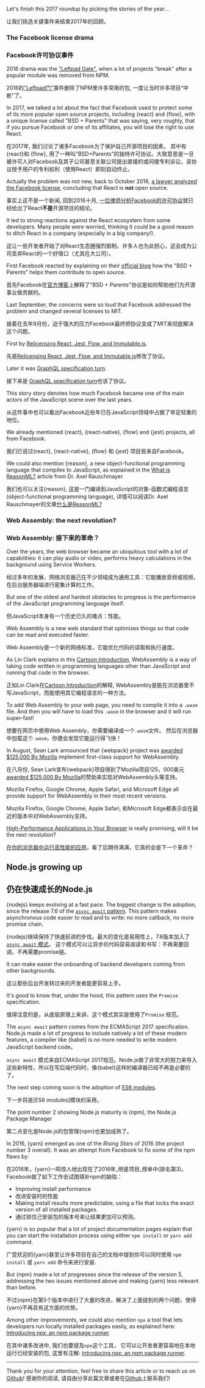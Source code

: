 Let's finish this 2017 roundup by picking the stories of the year...

让我们挑选关键事件来结束2017年的回顾。

### The Facebook license drama
### Facebook许可协议事件

2016 drama was the ["Leftpad Gate"](http://developer.telerik.com/featured/left-pad-indicative-fragile-javascript-ecosystem/), when a lot of projects "break" after a popular module was removed from NPM.

2016的["Leftpad门"](http://developer.telerik.com/featured/left-pad-indicative-fragile-javascript-ecosystem/)事件删除了NPM里许多常用的包, 一度让当时许多项目“中断”了。

In 2017, we talked a lot about the fact that Facebook used to protect some of its more popular open source projects, including {react} and {flow}, with a unique license called "BSD + Parents" that was saying, very roughly, that if you pursue Facebook or one of its affiliates, you will lose the right to use React.

在2017年, 我们讨论了诸多Facebook为了保护自己开源项目的因素， 其中有{react}和 {flow}, 用了一种叫“BSD+Parents”的独特许可协议。大致意思是一旦被许可人对Facebook及其子公司甚至关联公司提出直接的或间接专利诉讼，该协议授予用户的专利权利（使用React）即刻自动终止。


Actually the problem was not new, back to October 2016, [a lawyer analyzed the Facebook license](https://www.elcaminolegal.com/single-post/2016/10/04/Facebook-Reactjs-License), concluding that React is **not** open source.

事实上这不是一个新闻, 回到2016十月, [一位律师分析Facebook的许可协议](https://www.elcaminolegal.com/single-post/2016/10/04/Facebook-Reactjs-License)就已经给出了React**不是**开源项目的结论。

It led to strong reactions against the React ecosystem from some developers. Many people were worried, thinking it could be a good reason to ditch React in a company (especially in a big company!).

这让一些开发者开始了对React生态圈强烈抵制。许多人也为此担心，这会成为公司丢弃React的一个好借口（尤其在大公司）。

First Facebook reacted by explaining on their [official blog](https://code.facebook.com/posts/112130496157735/explaining-react-s-license/) how the "BSD + Parents" helps them contribute to open source.

首先Facebook在[官方博客](https://code.facebook.com/posts/112130496157735/explaining-react-s-license/)上解释了"BSD + Parents"协议是如何帮助他们为开源事业做贡献的。

Last September, the concerns were so loud that Facebook addressed the problem and changed several licenses to MIT.

接着在去年9月份，迫于强大的压力Facebook最终把协议变成了MIT来彻底解决这个问题。

First by [Relicensing React, Jest, Flow, and Immutable.js](https://code.facebook.com/posts/300798627056246).

先是[Relicensing React, Jest, Flow, and Immutable.js](https://code.facebook.com/posts/300798627056246)修改了协议。

Later it was [GraphQL specification turn](https://medium.com/@leeb/relicensing-the-graphql-specification-e7d07a52301b).

接下来是 [GraphQL specification turn](https://medium.com/@leeb/relicensing-the-graphql-specification-e7d07a52301b)也该了协议。


This story story denotes how much Facebook became one of the main actors of the JavaScript scene over the last years.

从这件事中也可以看出Facebook近些年已在JavaScript领域中占据了举足轻重的地位。

We already mentioned {react}, {react-native}, {flow} and {jest} projects, all from Facebook.

我们已说过{react}, {react-native}, {flow} 和 {jest} 项目皆来自Facebook。

We could also mention {reason}, a new object-functional programming language that compiles to JavaScript, as explained in the [What is ReasonML?](http://2ality.com/2017/11/about-reasonml.html) article from Dr. Axel Rauschmayer.

我们也可以关注{reason}, 这是一门编译到JavaScript的对象-函数式编程语言(object-functional programming language), 详情可以阅读Dr. Axel Rauschmayer的文章[什么是ReasonML?](http://2ality.com/2017/11/about-reasonml.html) 


### Web Assembly: the next revolution?
### Web Assembly: 接下来的革命？

Over the years, the web browser became an ubiquitous tool with a lot of capabilities: it can play audio or video, performs heavy calculations in the background using Service Workers.

经过多年的发展，网络浏览器己在不少领域成为通用工具：它能播放音频或视频，在后台服务器端进行密集计算的工作。

But one of the oldest and hardest obstacles to progress is the performance of the JavaScript programming language itself.

但JavaScript本身有一个历史已久的难点：性能。

Web Assembly is a new web standard that optimizes things so that code can be read and executed faster.

Web Assembly是一个新的网络标准，它能优化代码的读取和执行速度。


As Lin Clark explains in this [Cartoon Introduction](https://www.smashingmagazine.com/2017/05/abridged-cartoon-introduction-webassembly/), WebAssembly is a way of taking code written in programming languages other than JavaScript and running that code in the browser.

正如Lin Clark在[Cartoon Introduction](https://www.smashingmagazine.com/2017/05/abridged-cartoon-introduction-webassembly/)的解释, WebAssembly是能在浏览器里不写JavaScript，而能使用其它编程语言的一种方法。

To add Web Assembly to your web page, you need to compile it into a `.wasm` file.
And then you will have to load this `.wasm` in the browser and it will run super-fast!

想要在网页中使用Web Assembly，你需要编译成一个`.wasm`文件。
然后在浏览器中加载这个`.wasm`，你便会发现它能运行得飞快！


In August, Sean Lark announced that {webpack} project was [awarded $125,000 By Mozilla](https://medium.com/webpack/webpack-awarded-125-000-from-moss-program-f63eeaaf4e15) implement first-class support for WebAssembly.

在八月份, Sean Lark宣布{webpack}项目得到了Mozilla项目125，000美元[awarded $125,000 By Mozilla](https://medium.com/webpack/webpack-awarded-125-000-from-moss-program-f63eeaaf4e15)的赞助来实现对WebAssembly头等支持。

Mozilla Firefox, Google Chrome, Apple Safari, and Microsoft Edge all provide support for WebAssembly in their most recent versions.

Mozilla Firefox, Google Chrome, Apple Safari, 和Microsoft Edge都表示会在最近的版本中对WebAssembly支持。

[High-Performance Applications in Your Browser](https://spectrum.ieee.org/computing/software/webassembly-will-finally-let-you-run-highperformance-applications-in-your-browser) is really promising, will it be the next revolution?

[在你的浏览器中运行高性能的应用](https://spectrum.ieee.org/computing/software/webassembly-will-finally-let-you-run-highperformance-applications-in-your-browser)，看了后期待满满，它真的会是下一个革命？

## Node.js growing up
## 仍在快速成长的Node.js

{nodejs} keeps evolving at a fast pace. The biggest change is the adoption, since the release 7.6 of the [`async await` pattern](https://hackernoon.com/6-reasons-why-javascripts-async-await-blows-promises-away-tutorial-c7ec10518dd9).
This pattern makes asynchronous code easier to read and to write: no more callback, no more promise chain.

{nodejs}继续保持了快速前进的步伐。最大的变化是易用性上，7.6版本加入了[`async await` 模式](https://hackernoon.com/6-reasons-why-javascripts-async-await-blows-promises-away-tutorial-c7ec10518dd9)。
这个模式可以让异步的代码容易阅读和书写：不再需要回调，不再需要promise链。


It can make easier the onboarding of backend developers coming from other backgrounds.

这让那些后台开发转过来的开发者能更容易上手。

It's good to know that, under the hood, this pattern uses the `Promise` specification.

值得注意的是，从底层原理上来讲，这个模式其实是使用了`Promise` 规范。

The `async await` pattern comes from the ECMAScript 2017 specification. Node.js made a lot of progress to include natively a lot of these modern features, a compiler like {babel} is no more needed to write modern JavaScript backend code。

`async await` 模式来自ECMAScript 2017规范。Node.js做了非常大的努力来导入这些新特性，所以在写后端代码时，像{babel}这样的编译器已经不再是必要的了。

The next step coming soon is the adoption of [ES6 modules](http://2ality.com/2014/09/es6-modules-final.html).

下一步将是[ES6 modules]模块的采用。


The point number 2 showing Node.js maturity is {npm}, the Node.js Package Manager

第二点变化是Node.js的包管理{npm}也更加成熟了。

In 2016, {yarn} emerged as one of the _Rising Stars_ of 2016 (the project number 3 overall). It was an attempt from Facebook to fix some of the npm flaws by:

在2016年，{yarn}一鸣惊人地出现在了2016年_明星项目_榜单中(排名第3)。Facebook做了如下工作去试图填补npm的缺陷：

* Improving install performance
* 改进安装时的性能
* Making install results more predictable, using a file that locks the exact version of all installed packages.
* 通过锁住己安装包的版本号来让结果更加可以预测。

{yarn} is so popular that a lot of project documentation pages explain that you can start the installation process using either `npm install` or `yarn add` command.

广受欢迎的{yarn}甚至让许多项目在自己的文档中提到你可以同时使用 `npm install` 或 `yarn add` 命令来进行安装.

But {npm} made a lot of progresses since the release of the version 5, addressing the two issues mentioned above and making {yarn} less relevant than before.

不过{npm}在第5个版本中进行了大量的改进，解决了上面提到的两个问题，使得{yarn}不再具有这方面的优势。

Among other improvements, we could also mention `npx` a tool that lets developers run locally installed packages easily, as explained here: [Introducing npx: an npm package runner](https://medium.com/@maybekatz/introducing-npx-an-npm-package-runner-55f7d4bd282b).

在其中诸多改进中, 我们也要提及`npx`这个工具， 它可以让开发者更容易地在本地运行已经安装的包, 这里有注解: [Introducing npx: an npm package runner](https://medium.com/@maybekatz/introducing-npx-an-npm-package-runner-55f7d4bd282b).

---

Thank you for your attention, feel free to share this article or to reach us on [Github](https://github.com/bestofjs/javascriptrisingstars)!
感谢你的阅读, 请自由分享此篇文章或者在[Github](https://github.com/bestofjs/javascriptrisingstars)上联系我们!
